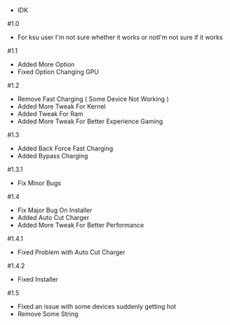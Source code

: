 - IDK

#1.0
- For ksu user I'm not sure whether it works or notI'm not sure if it works  

#1.1
- Added More Option
- Fixed Option Changing GPU

#1.2
- Remove Fast Charging ( Some Device Not Working )
- Added More Tweak For Kernel
- Added Tweak For Ram
- Added More Tweak For Better Experience Gaming

#1.3
- Added Back Force Fast Charging
- Added Bypass Charging 

#1.3.1
- Fix Minor Bugs

#1.4
- Fix Major Bug On Installer
- Added Auto Cut Charger
- Added More Tweak For Better Performance

#1.4.1
- Fixed Problem with Auto Cut Charger 

#1.4.2
- Fixed Installer

#1.5
- Fixed an issue with some devices suddenly getting hot
- Remove Some String
